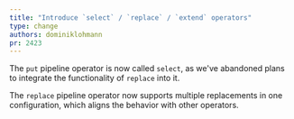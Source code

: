 ```yaml
---
title: "Introduce `select` / `replace` / `extend` operators"
type: change
authors: dominiklohmann
pr: 2423
---
```


The `put` pipeline operator is now called `select`, as we've abandoned plans to
integrate the functionality of `replace` into it.

The `replace` pipeline operator now supports multiple replacements in one
configuration, which aligns the behavior with other operators.
